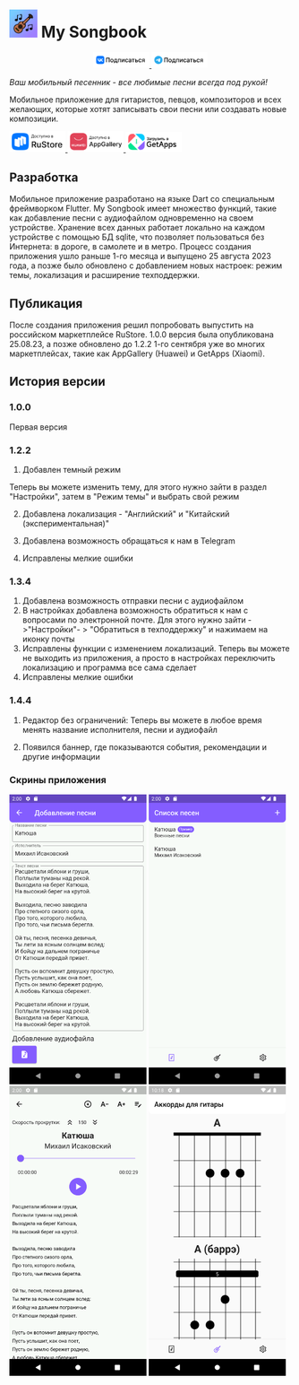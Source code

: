 # <img class="icon" src="assets/icon/my_songbook.png" alt="My Songbook" width="50"/> My Songbook

<p float="left" align="center">
<a href="https://vk.com/mysongbook01">
<img class="badges" src="assets/badges/VK.png" alt="VK Подписаться" width="100"/>
</a>
<a href="https://t.me/mysongbook01">
<img class="badges" src="assets/badges/Telegram.png" alt="Telegram Подписаться" width="100"/>
</a>
</p>


*Ваш мобильный песенник - все любимые песни всегда под рукой!*

Мобильное приложение для гитаристов, певцов, композиторов и всех желающих, которые хотят записывать свои песни или создавать новые композиции.

<p float="left">
<a href="https://apps.rustore.ru/app/ru.ru_developer.my_songbook">
<img class="icon" src="assets/badges/RuStore.png" alt="RuStore" width="100"/>
</a>
<a href="https://appgallery.huawei.com/app/C109087129">
<img class="icon" src="assets/badges/AppGallery.png" alt="AppGallery" width="100"/>
</a>
<a href="https://global.app.mi.com/details?lo=RU&la=en_US&id=ru.ru_developer.my_songbook.mi">
<img class="icon" src="assets/badges/GetApps.png" alt="GetApps" width="100"/>
</a>
</p>

## Разработка
Мобильное приложение разработано на языке Dart со специальным фреймворком Flutter. 
My Songbook имеет множество функций, такие как добавление песни с аудиофайлом одновременно на своем устройстве. Хранение всех данных работает локально на каждом устройстве с помощью БД sqlite, что позволяет пользоваться без Интернета: в дороге, в самолете и в метро.
Процесс создания приложения ушло раньше 1-го месяца и выпущено 25 августа 2023 года, а позже было обновлено с добавлением новых настроек: режим темы, локализация и расширение техподдержки.



## Публикация
После создания приложения решил попробовать выпустить на российском маркетплейсе RuStore. 1.0.0 версия была опубликована 25.08.23, а позже обновлено до 1.2.2 1-го сентября уже во многих маркетплейсах, такие как AppGallery (Huawei) и GetApps (Xiaomi).

## История версии

### 1.0.0

Первая версия

### 1.2.2

1. Добавлен темный режим

Теперь вы можете изменить тему, для этого нужно зайти в раздел "Настройки", затем в "Режим темы" и выбрать свой режим

2. Добавлена локализация - "Английский" и "Китайский (экспериментальная)"

3. Добавлена возможность обращаться к нам в Telegram

4. Исправлены мелкие ошибки

### 1.3.4

1. Добавлена возможность отправки песни с аудиофайлом
2. В настройках добавлена возможность обратиться к нам с вопросами по электронной почте. Для этого нужно зайти ->"Настройки"- > "Обратиться в техподдержку" и нажимаем на иконку почты
3. Исправлены функции с изменением локализаций. Теперь вы можете не выходить из приложения, а просто в настройках переключить локализацию и программа все сама сделает
4. Исправлены мелкие ошибки

### 1.4.4

1. Редактор без ограничений: Теперь вы можете в любое время менять название исполнителя, песни и аудиофайл

2. Появился баннер, где показываются события, рекомендации и другие информации


### Скрины приложения

<p float="left" class="noselect">
<img src="flutter_03.png" alt="Создание песни с аудиофайлом" width="245"/>
<img src="flutter_04.png" alt="Список всех созданных песен" width="245"/>
<img src="flutter_05.png" alt="Просмотр песни с проигрывателем" width="245"/>
<img src="flutter_02.png" alt="Справочник аккордов для гитары" width="245"/>
</p>
